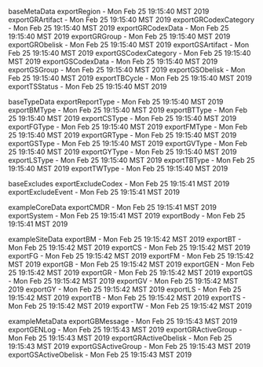 

baseMetaData
exportRegion - Mon Feb 25 19:15:40 MST 2019
exportGRArtifact - Mon Feb 25 19:15:40 MST 2019
exportGRCodexCategory - Mon Feb 25 19:15:40 MST 2019
exportGRCodexData - Mon Feb 25 19:15:40 MST 2019
exportGRGroup - Mon Feb 25 19:15:40 MST 2019
exportGRObelisk - Mon Feb 25 19:15:40 MST 2019
exportGSArtifact - Mon Feb 25 19:15:40 MST 2019
exportGSCodexCategory - Mon Feb 25 19:15:40 MST 2019
exportGSCodexData - Mon Feb 25 19:15:40 MST 2019
exportGSGroup - Mon Feb 25 19:15:40 MST 2019
exportGSObelisk - Mon Feb 25 19:15:40 MST 2019
exportTBCycle - Mon Feb 25 19:15:40 MST 2019
exportTSStatus - Mon Feb 25 19:15:40 MST 2019

baseTypeData
exportReportType - Mon Feb 25 19:15:40 MST 2019
exportBMType - Mon Feb 25 19:15:40 MST 2019
exportBTType - Mon Feb 25 19:15:40 MST 2019
exportCSType - Mon Feb 25 19:15:40 MST 2019
exportFGType - Mon Feb 25 19:15:40 MST 2019
exportFMType - Mon Feb 25 19:15:40 MST 2019
exportGRType - Mon Feb 25 19:15:40 MST 2019
exportGSType - Mon Feb 25 19:15:40 MST 2019
exportGVType - Mon Feb 25 19:15:40 MST 2019
exportGYType - Mon Feb 25 19:15:40 MST 2019
exportLSType - Mon Feb 25 19:15:40 MST 2019
exportTBType - Mon Feb 25 19:15:40 MST 2019
exportTWType - Mon Feb 25 19:15:40 MST 2019

baseExcludes
exportExcludeCodex - Mon Feb 25 19:15:41 MST 2019
exportExcludeEvent - Mon Feb 25 19:15:41 MST 2019

exampleCoreData
exportCMDR - Mon Feb 25 19:15:41 MST 2019
exportSystem - Mon Feb 25 19:15:41 MST 2019
exportBody - Mon Feb 25 19:15:41 MST 2019

exampleSiteData
exportBM - Mon Feb 25 19:15:42 MST 2019
exportBT - Mon Feb 25 19:15:42 MST 2019
exportCS - Mon Feb 25 19:15:42 MST 2019
exportFG - Mon Feb 25 19:15:42 MST 2019
exportFM - Mon Feb 25 19:15:42 MST 2019
exportGB - Mon Feb 25 19:15:42 MST 2019
exportGEN - Mon Feb 25 19:15:42 MST 2019
exportGR - Mon Feb 25 19:15:42 MST 2019
exportGS - Mon Feb 25 19:15:42 MST 2019
exportGV - Mon Feb 25 19:15:42 MST 2019
exportGY - Mon Feb 25 19:15:42 MST 2019
exportLS - Mon Feb 25 19:15:42 MST 2019
exportTB - Mon Feb 25 19:15:42 MST 2019
exportTS - Mon Feb 25 19:15:42 MST 2019
exportTW - Mon Feb 25 19:15:42 MST 2019

exampleMetaData
exportGBMessage - Mon Feb 25 19:15:43 MST 2019
exportGENLog - Mon Feb 25 19:15:43 MST 2019
exportGRActiveGroup - Mon Feb 25 19:15:43 MST 2019
exportGRActiveObelisk - Mon Feb 25 19:15:43 MST 2019
exportGSActiveGroup - Mon Feb 25 19:15:43 MST 2019
exportGSActiveObelisk - Mon Feb 25 19:15:43 MST 2019
